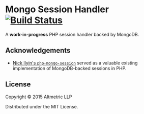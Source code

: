 # Mongo Session Handler [![Build Status](https://travis-ci.org/altmetric/mongo-session-handler.svg?branch=master)](https://travis-ci.org/altmetric/mongo-session-handler)

A **work-in-progress** PHP session handler backed by MongoDB.

## Acknowledgements

* [Nick Ilyin's
  `php-mongo-session`](https://github.com/nicktacular/php-mongo-session)
  served as a valuable existing implementation of MongoDB-backed sessions in
  PHP.

## License

Copyright © 2015 Altmetric LLP

Distributed under the MIT License.

